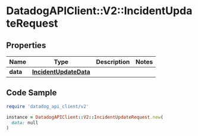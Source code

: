 # DatadogAPIClient::V2::IncidentUpdateRequest

## Properties

| Name | Type | Description | Notes |
| ---- | ---- | ----------- | ----- |
| **data** | [**IncidentUpdateData**](IncidentUpdateData.md) |  |  |

## Code Sample

```ruby
require 'datadog_api_client/v2'

instance = DatadogAPIClient::V2::IncidentUpdateRequest.new(
  data: null
)
```


